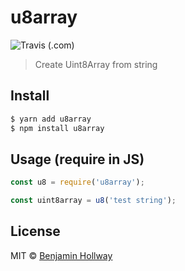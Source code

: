 # u8array
![Travis (.com)](https://img.shields.io/travis/com/nothingrandom/u8array)
> Create Uint8Array from string

## Install

``` bash
$ yarn add u8array
$ npm install u8array
```

## Usage (require in JS)
``` js
const u8 = require('u8array');

const uint8array = u8('test string');
```

## License
MIT © [Benjamin Hollway](https://nothingrandom.com)